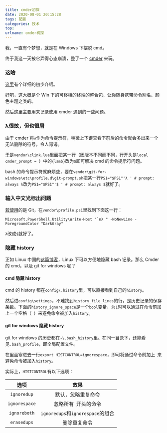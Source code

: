 ```yaml
---
title: cmder初探
date: 2020-08-01 20:15:28
tags: 配置
categories: 技术
top:
urlname: cmder初探
---
```


我，一直有个梦想，就是在 Windows 下摆脱 cmd。

终于我这一天被它弄得心态崩溃，整了一个 [cmder](https://cmder.net/) 来玩。

<!-- more -->

### 这啥

[这里](https://segmentfault.com/a/1190000018576705)有个详细的初步介绍。

好吧，这大概是个 Win 下的可移植的终端的整合包，让你随身携带命令别名、颜色主题之类的。

然后这里主要用来记录使用 cmder 遇到的一些问题。

### λ很炫，但也很屑

由于 cmder 将`λ`作为命令提示符，稍微上下键查看下前后的命令就会多出来一个无法删除的符号，令人谔谔。

[于是](https://blog.poychang.net/note-cmder/)`vendor\clink.lua`里面把某一行（因版本不同而不同，行开头是`local cmder_prompt = `）中的`{lamb}`改为`$`即可解决 cmd 的命令提示符问题。

bash 的命令提示符就麻烦些，要在`vendor\git-for-windows\etc\profile.d\git-prompt.sh`把某一行`PS1="$PS1"'λ ' # prompt: always λ`改为`PS1="$PS1"'$ ' # prompt: always $`就好了。

### 输入中文光标出问题

[若使用](https://blog.batkiz.com/posts/2018/solving-cmder-space/)的是 Git，在`vendor\profile.ps1`里找到下面这一行：

```
Microsoft.PowerShell.Utility\Write-Host "`nλ " -NoNewLine -ForegroundColor "DarkGray"
```

`λ`改成`$`就好了。

### 隐藏 history

正如 Linux 中国的[这篇博客](https://linux.cn/article-7575-1.html)，Linux 下可以方便地隐藏 bash 记录。那么 Cmder 的 cmd，以及 git for windows 呢？

#### cmd 隐藏 history

cmd 的 history 都在`config\.history`里，可以直接看到自己的`history`。

然后进`config\settings`，不难找到`history_file_lines`的行，是历史记录的保存条数。下面的`history_ignore_space`是一个`bool`变量，为`1`时可以通过在命令前加上一个空格（` `）来避免命令被加入`history`。

#### git for windows 隐藏 history

git for windows 的历史都在`~\.bash_history`里。在同一目录下，还能看见`.bash_profile`，即全局配置文件。

在里面塞进去一行`export HISTCONTROL=ignorespace`，即可将通过命令前加上` `来避免命令被加入`history`。

实际上，`HISTCONTROL`有以下选项：

|     选项      |               效果                |
| :-----------: | :-------------------------------: |
|  `ignoredup`  |        默认，忽略重复命令         |
| `ignorespace` |       忽略所有` `开头的命令       |
| `ignoreboth`  | `ignoredups`和`ignorespace`的组合 |
|  `erasedups`  |           删除重复命令            |